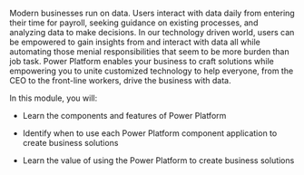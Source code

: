 Modern businesses run on data. Users interact with data daily from entering their time for payroll, seeking guidance on existing processes, and analyzing data to make decisions. In our technology driven world, users can be empowered to gain insights from and interact with data all while automating those menial responsibilities that seem to be more burden than job task. Power Platform enables your business to craft solutions while empowering you to unite customized technology to help everyone, from the CEO to the front-line workers, drive the business with data.

In this module, you will: 

- Learn the components and features of Power Platform

- Identify when to use each Power Platform component application to create business solutions

- Learn the value of using the Power Platform to create business solutions

  